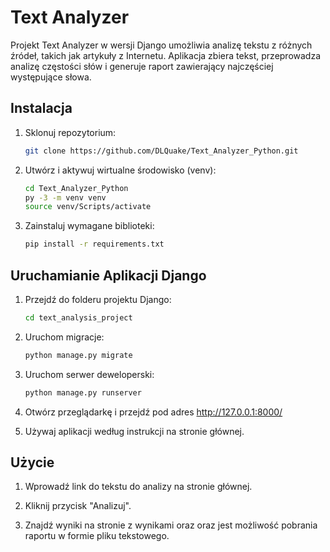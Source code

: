 # Text Analyzer

Projekt Text Analyzer w wersji Django umożliwia analizę tekstu z różnych źródeł, takich jak artykuły z Internetu. Aplikacja zbiera tekst, przeprowadza analizę częstości słów i generuje raport zawierający najczęściej występujące słowa.

## Instalacja

1. Sklonuj repozytorium:

   ```bash
   git clone https://github.com/DLQuake/Text_Analyzer_Python.git
   ```

2. Utwórz i aktywuj wirtualne środowisko (venv):

   ```bash
   cd Text_Analyzer_Python
   py -3 -m venv venv
   source venv/Scripts/activate
   ```

3. Zainstaluj wymagane biblioteki:

   ```bash
   pip install -r requirements.txt
   ```

## Uruchamianie Aplikacji Django

1. Przejdź do folderu projektu Django:

   ```bash
   cd text_analysis_project
   ```

2. Uruchom migracje:

   ```bash
   python manage.py migrate
   ```

3. Uruchom serwer deweloperski:

   ```bash
   python manage.py runserver
   ```

4. Otwórz przeglądarkę i przejdź pod adres http://127.0.0.1:8000/

5. Używaj aplikacji według instrukcji na stronie głównej.

## Użycie

1. Wprowadź link do tekstu do analizy na stronie głównej.

2. Kliknij przycisk "Analizuj".

3. Znajdź wyniki na stronie z wynikami oraz oraz jest możliwość pobrania raportu w formie pliku tekstowego.
